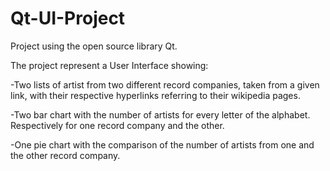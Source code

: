 # Qt-UI-Project
Project using the open source library Qt.

The project represent a User Interface showing:

-Two lists of artist from two different record companies, taken from a given link, 
 with their respective hyperlinks referring to their wikipedia pages.

-Two bar chart with the number of artists for every letter of the alphabet. Respectively for one record company and the other.

-One pie chart with the comparison of the number of artists from one and the other record company.
